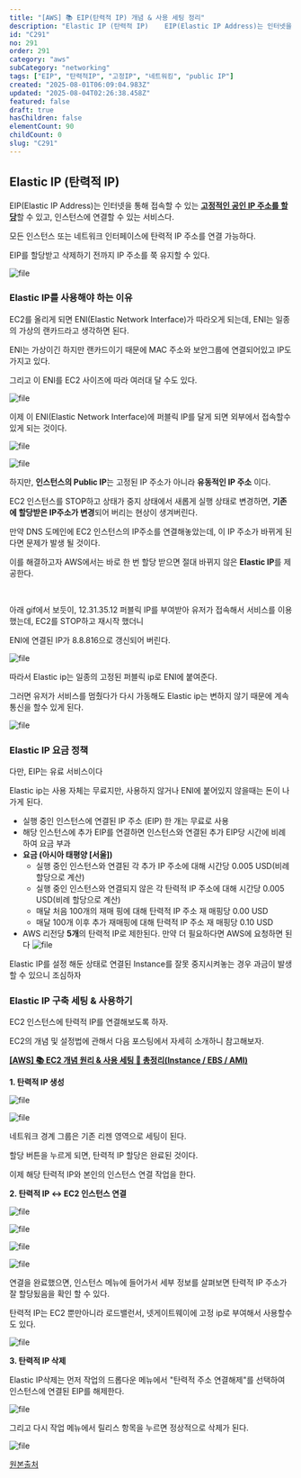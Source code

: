 ```yaml
---
title: "[AWS] 📚 EIP(탄력적 IP) 개념 & 사용 세팅 정리"
description: "Elastic IP (탄력적 IP)    EIP(Elastic IP Address)는 인터넷을 통해 접속할 수 있는 <u>**고정적인 공인 IP 주소를 할당**</u>할 수 있고, 인스턴스에 연결할 수 있는 서비스다.   모든 인스턴스 또는 네트워크 인터페이스에..."
id: "C291"
no: 291
order: 291
category: "aws"
subCategory: "networking"
tags: ["EIP", "탄력적IP", "고정IP", "네트워킹", "public IP"]
created: "2025-08-01T06:09:04.983Z"
updated: "2025-08-04T02:26:38.458Z"
featured: false
draft: true
hasChildren: false
elementCount: 90
childCount: 0
slug: "C291"
---
```


## Elastic IP (탄력적 IP)



EIP(Elastic IP Address)는 인터넷을 통해 접속할 수 있는 <u>**고정적인 공인 IP 주소를 할당**</u>할 수 있고, 인스턴스에 연결할 수 있는 서비스다. 

모든 인스턴스 또는 네트워크 인터페이스에 탄력적 IP 주소를 연결 가능하다.

EIP를 할당받고 삭제하기 전까지 IP 주소를 쭉 유지할 수 있다. 

![file](/images/3a87a6de35f8cdcc1d47ed75e0ea9ceb.jpg)



### Elastic IP를 사용해야 하는 이유



EC2를 올리게 되면 ENI(Elastic Network Interface)가 따라오게 되는데, ENI는 일종의 가상의 랜카드라고 생각하면 된다.

ENI는 가상이긴 하지만 랜카드이기 때문에 MAC 주소와 보안그룹에 연결되어있고 IP도 가지고 있다.

그리고 이 ENI를 EC2 사이즈에 따라 여러대 달 수도 있다.

![file](/images/5c4531b76101b50adb9fd1d333368bd1.jpg)



이제 이 ENI(Elastic Network Interface)에 퍼블릭 IP를 달게 되면 외부에서 접속할수 있게 되는 것이다.

![file](/images/9d22f36095a411529dbb997e5d6f2200.jpg)



![file](/images/d59f84f407c4975db7dd7af7dc272eaa.jpg)





하지만, **인스턴스의 Public IP**는 고정된 IP 주소가 아니라 **유동적인 IP 주소** 이다.

EC2 인스턴스를 STOP하고 상태가 중지 상태에서 새롭게 실행 상태로 변경하면, **기존에 할당받은 IP주소가 변경**되어 버리는 현상이 생겨버린다.

만약 DNS 도메인에 EC2 인스턴스의 IP주소를 연결해놓았는데, 이 IP 주소가 바뀌게 된다면 문제가 발생 될 것이다.

이를 해결하고자 AWS에서는 바로 한 번 할당 받으면 절대 바뀌지 않은 **Elastic IP**를 제공한다.

 

아래 gif에서 보듯이, 12.31.35.12 퍼블릭 IP를 부여받아 유저가 접속해서 서비스를 이용했는데, EC2를 STOP하고 재시작 했더니 

ENI에 연결된 IP가 8.8.816으로 갱신되어 버린다.

![file](/images/f75359837e1badd1637f5cd0597cabe7.jpg)



따라서 Elastic ip는 일종의 고정된 퍼블릭 ip로 ENI에 붙여준다.

그러면 유저가 서비스를 멈췄다가 다시 가동해도 Elastic ip는 변하지 않기 때문에 계속 통신을 할수 있게 된다.

![file](/images/9b3581fe5f8bb986361020be76b0733e.jpg)



### Elastic IP 요금 정책



다만, EIP는 유료 서비스이다

Elastic ip는 사용 자체는 무료지만, 사용하지 않거나 ENI에 붙어있지 않을때는 돈이 나가게 된다.

- 실행 중인 인스턴스에 연결된 IP 주소 (EIP) 한 개는 무료로 사용
- 해당 인스턴스에 추가 EIP를 연결하면 인스턴스와 연결된 추가 EIP당 시간에 비례하여 요금 부과
- **요금 (아시아 태평양 [서울])**
  - 실행 중인 인스턴스와 연결된 각 추가 IP 주소에 대해 시간당 0.005 USD(비례 할당으로 계산)
  - 실행 중인 인스턴스와 연결되지 않은 각 탄력적 IP 주소에 대해 시간당 0.005 USD(비례 할당으로 계산)
  - 매달 처음 100개의 재매 핑에 대해 탄력적 IP 주소 재 매핑당 0.00 USD
  - 매달 100개 이후 추가 재매핑에 대해 탄력적 IP 주소 재 매핑당 0.10 USD
- AWS 리전당 **5개**의 탄력적 IP로 제한된다. 만약 더 필요하다면 AWS에 요청하면 된다
![file](/images/bacf57c305176c79175450dd2dd79eda.jpg)

Elastic IP를 설정 해둔 상태로 연결된 Instance를 잘못 중지시켜놓는 경우 과금이 발생 할 수 있으니 조심하자



### Elastic IP 구축 세팅 & 사용하기



EC2 인스턴스에 탄력적 IP를 연결해보도록 하자.

EC2의 개념 및 설정법에 관해서 다음 포스팅에서 자세히 소개하니 참고해보자.

[**[AWS] 📚 EC2 개념 원리 & 사용 세팅 💯 총정리(Instance / EBS / AMI)**](https://box.eureka.codes/C289)



**1.  탄력적 IP 생성**

![file](/images/8a37b935c9e16b55a626ae05ae052aab.jpg)

![file](/images/7a8356f1eec0342e542668344ba662c0.jpg)

네트워크 경계 그룹은 기존 리젠 영역으로 세팅이 된다.

할당 버튼을 누르게 되면, 탄력적 IP 할당은 완료된 것이다.

이제 해당 탄력적 IP와 본인의 인스턴스 연결 작업을 한다.



**2.  탄력적 IP ↔ EC2 인스턴스 연결**

![file](/images/609059043be76b74b1917b6de4da3dc5.jpg)

![file](/images/1997ee884ba37278179a5818ec7dcc7c.jpg)

![file](/images/dd3ce5ca8f5848cbd92394e5ae628634.jpg)

![file](/images/6bebb87ea863c615cdead39ced6c2de1.jpg)

연결을 완료했으면, 인스턴스 메뉴에 들어가서 세부 정보를 살펴보면 탄력적 IP 주소가 잘 할당됬음을 확인 할 수 있다.

탄력적 IP는 EC2 뿐만아니라 로드밸런서, 넷게이트웨이에 고정 ip로 부여해서 사용할수도 있다.

![file](/images/cbece9eb80929afdc2aa8d2f6a107441.jpg)



**3.  탄력적 IP 삭제**

Elastic IP삭제는 먼저 작업의 드롭다운 메뉴에서 "탄력적 주소 연결해제"를 선택하여 인스턴스에 연결된 EIP를 해제한다.

![file](/images/41b00c1f7d524f3f3b5ba7cea1c9e07f.jpg)



그리고 다시 작업 메뉴에서 릴리스 항목을 누르면 정상적으로 삭제가 된다.

![file](/images/120171dd573a400048fb5a1fdc721bd7.jpg)





[원본출처](https://inpa.tistory.com/entry/AWS-%F0%9F%93%9A-%ED%83%84%EB%A0%A5%EC%A0%81-IP-Elastic-IP-EIP-%EB%9E%80-%EB%AC%B4%EC%97%87%EC%9D%B8%EA%B0%80)
